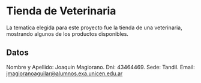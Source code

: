 # Tienda de Veterinaria

La tematica elegida para este proyecto fue la tienda de una veterinaria, mostrando algunos de los productos disponibles.



## Datos

Nombre y Apellido: Joaquin Magiorano.
Dni: 43464469.
Sede: Tandil.
Email: jmagioranoaguilar@alumnos.exa.unicen.edu.ar
